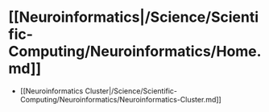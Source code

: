 # [[Neuroinformatics|/Science/Scientific-Computing/Neuroinformatics/Home.md]]
 * [[Neuroinformatics Cluster|/Science/Scientific-Computing/Neuroinformatics/Neuroinformatics-Cluster.md]]
